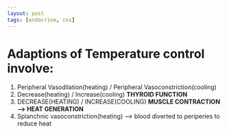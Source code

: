 ```yaml
---
layout: post
tags: [endocrine, cns]
---
```



# Adaptions of Temperature control involve:

1. Peripheral Vasodilation(heating) / Peripheral Vasoconstriction(cooling)
2. Decrease(heating) / Increase(cooling) __THYROID FUNCTION__ 
3. DECREASE(HEATING) / INCREASE(COOLING) __MUSCLE CONTRACTION --> HEAT GENERATION__
4. Splanchnic vasoconstriction(heating) --> blood diverted to periperies to reduce heat



